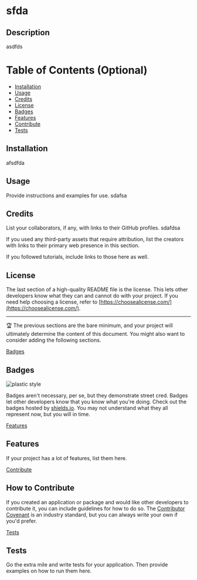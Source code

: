    # sfda
  ## Description

asdfds

# Table of Contents (Optional)



- [Installation](#installation)
- [Usage](#usage)
- [Credits](#credits)
- [License](#license)
- [Badges](#badges)
- [Features](#features)
- [Contribute](#contribute)
- [Tests](#tests)

## Installation <a name="installation"></a>

afsdfda

<a name="usage"></a>
## Usage

Provide instructions and examples for use.
sdafsa
<a name="credits"></a>
## Credits

List your collaborators, if any, with links to their GitHub profiles.
sdafdsa

If you used any third-party assets that require attribution, list the creators with links to their primary web presence in this section.

If you followed tutorials, include links to those here as well.

<a name="license"></a>
## License

The last section of a high-quality README file is the license. This lets other developers know what they can and cannot do with your project. If you need help choosing a license, refer to [https://choosealicense.com/](https://choosealicense.com/).

---

🏆 The previous sections are the bare minimum, and your project will ultimately determine the content of this document. You might also want to consider adding the following sections.

[Badges](#badges)
## Badges

![plastic style](https://img.shields.io/endpoint?url=<URL>&style?style=plastic&logo=appveyor)

Badges aren't necessary, per se, but they demonstrate street cred. Badges let other developers know that you know what you're doing. Check out the badges hosted by [shields.io](https://shields.io/). You may not understand what they all represent now, but you will in time.

[Features](#features)
## Features

If your project has a lot of features, list them here.

[Contribute](#contribute)
## How to Contribute

If you created an application or package and would like other developers to contribute it, you can include guidelines for how to do so. The [Contributor Covenant](https://www.contributor-covenant.org/) is an industry standard, but you can always write your own if you'd prefer.

[Tests](#tests)
## Tests

Go the extra mile and write tests for your application. Then provide examples on how to run them here.
  